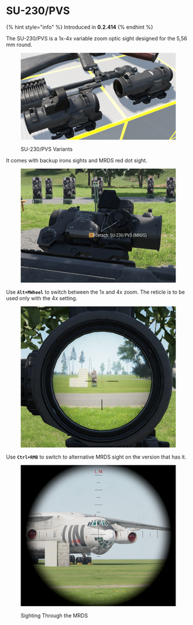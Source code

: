 # SU-230/PVS

{% hint style="info" %}
Introduced in **0.2.414**
{% endhint %}

The SU-230/PVS is a 1x-4x variable zoom optic sight designed for the 5,56 mm round.

<figure><img src="../../../../.gitbook/assets/image (1) (1) (3).png" alt=""><figcaption><p>SU-230/PVS Variants</p></figcaption></figure>

It comes with backup irons sights and MRDS red dot sight.

<figure><img src="../../../../.gitbook/assets/image (14) (1).png" alt=""><figcaption></figcaption></figure>

Use **`Alt+MWheel`** to switch between the 1x and 4x zoom. The reticle is to be used only with the 4x setting.

<figure><img src="../../../../.gitbook/assets/image (13) (1).png" alt=""><figcaption></figcaption></figure>

Use **`Ctrl+RMB`** to switch to alternative MRDS sight on the version that has it.

<figure><img src="../../../../.gitbook/assets/image (16).png" alt=""><figcaption><p>Sighting Through the MRDS</p></figcaption></figure>
